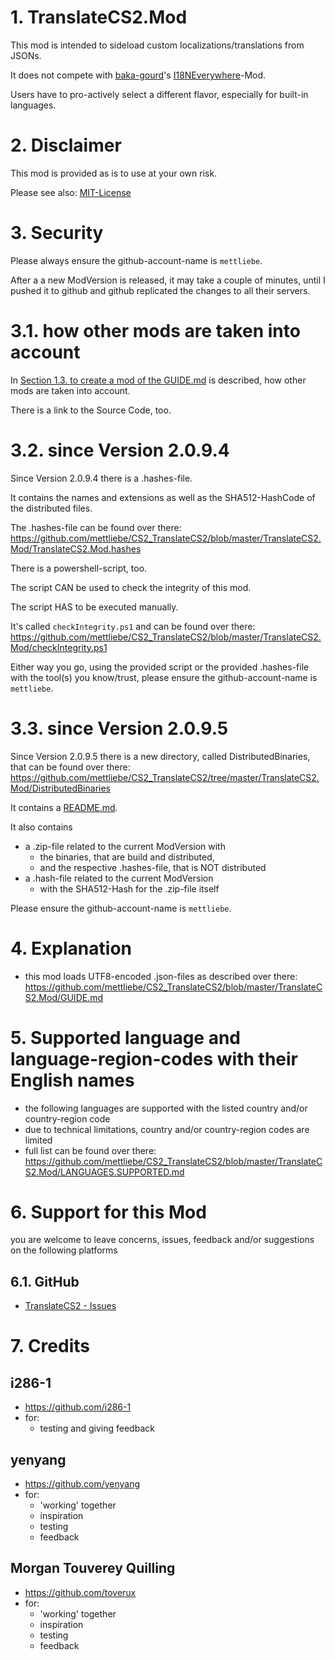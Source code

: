 # 1. TranslateCS2.Mod

This mod is intended to sideload custom localizations/translations from JSONs.

It does not compete with [baka-gourd](https://github.com/baka-gourd)'s [I18NEverywhere](https://github.com/baka-gourd/I18NEveryWhere)-Mod.

Users have to pro-actively select a different flavor, especially for built-in languages.

# 2. Disclaimer
This mod is provided as is to use at your own risk.

Please see also: [MIT-License](https://github.com/mettliebe/CS2_TranslateCS2?tab=MIT-1-ov-file)

# 3. Security
Please always ensure the github-account-name is `mettliebe`.

After a a new ModVersion is released, it may take a couple of minutes, until I pushed it to github and github replicated the changes to all their servers.

# 3.1. how other mods are taken into account

In [Section 1.3. to create a mod of the GUIDE.md](https://github.com/mettliebe/CS2_TranslateCS2/blob/master/TranslateCS2.Mod/GUIDE.md) is described, how other mods are taken into account.

There is a link to the Source Code, too.

# 3.2. since Version 2.0.9.4

Since Version 2.0.9.4 there is a .hashes-file.

It contains the names and extensions as well as the SHA512-HashCode of the distributed files.

The .hashes-file can be found over there: https://github.com/mettliebe/CS2_TranslateCS2/blob/master/TranslateCS2.Mod/TranslateCS2.Mod.hashes

There is a powershell-script, too.

The script CAN be used to check the integrity of this mod.

The script HAS to be executed manually.

It's called `checkIntegrity.ps1` and can be found over there: https://github.com/mettliebe/CS2_TranslateCS2/blob/master/TranslateCS2.Mod/checkIntegrity.ps1

Either way you go, using the provided script or the provided .hashes-file with the tool(s) you know/trust, please ensure the github-account-name is `mettliebe`.

# 3.3. since Version 2.0.9.5

Since Version 2.0.9.5 there is a new directory, called DistributedBinaries, that can be found over there: https://github.com/mettliebe/CS2_TranslateCS2/tree/master/TranslateCS2.Mod/DistributedBinaries

It contains a [README.md](https://github.com/mettliebe/CS2_TranslateCS2/blob/master/TranslateCS2.Mod/DistributedBinaries/README.md).

It also contains

* a .zip-file related to the current ModVersion with
    * the binaries, that are build and distributed,
    * and the respective .hashes-file, that is NOT distributed
* a .hash-file related to the current ModVersion
    * with the SHA512-Hash for the .zip-file itself

Please ensure the github-account-name is `mettliebe`.

# 4. Explanation
* this mod loads UTF8-encoded .json-files as described over there: https://github.com/mettliebe/CS2_TranslateCS2/blob/master/TranslateCS2.Mod/GUIDE.md


# 5. Supported language and language-region-codes with their English names
* the following languages are supported with the listed country and/or country-region code
* due to technical limitations, country and/or country-region codes are limited
* full list can be found over there: https://github.com/mettliebe/CS2_TranslateCS2/blob/master/TranslateCS2.Mod/LANGUAGES.SUPPORTED.md

# 6. Support for this Mod
you are welcome to leave concerns, issues, feedback and/or suggestions on the following platforms

## 6.1. GitHub
* [TranslateCS2 - Issues](https://github.com/mettliebe/CS2_TranslateCS2/issues)

# 7. Credits

## i286-1
- https://github.com/i286-1
- for:
    - testing and giving feedback

## yenyang
- https://github.com/yenyang
- for:
    - 'working' together
    - inspiration
    - testing
    - feedback

## Morgan Touverey Quilling
- https://github.com/toverux
- for:
    - 'working' together
    - inspiration
    - testing
    - feedback
